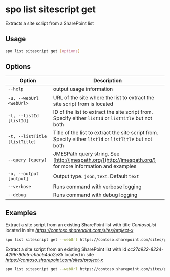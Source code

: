 # spo list sitescript get

Extracts a site script from a SharePoint list

## Usage

```sh
spo list sitescript get [options]
```

## Options

Option|Description
------|-----------
`--help`|output usage information
`-u, --webUrl <webUrl>`|URL of the site where the list to extract the site script from is located
`-l, --listId [listId]`|ID of the list to extract the site script from. Specify either `listId` or `listTitle` but not both
`-t, --listTitle [listTitle]`|Title of the list to extract the site script from. Specify either `listId` or `listTitle` but not both
`--query [query]`|JMESPath query string. See [http://jmespath.org/](http://jmespath.org/) for more information and examples
`-o, --output [output]`|Output type. `json,text`. Default `text`
`--verbose`|Runs command with verbose logging
`--debug`|Runs command with debug logging

## Examples

Extract a site script from an existing SharePoint list with title _ContosoList_ located in site _https://contoso.sharepoint.com/sites/project-x_

```sh
spo list sitescript get --webUrl https://contoso.sharepoint.com/sites/project-x --listTitle ContosoList
```

Extract a site script from an existing SharePoint list with id _cc27a922-8224-4296-90a5-ebbc54da2e85_
located in site _https://contoso.sharepoint.com/sites/project-x_

```sh
spo list sitescript get --webUrl https://contoso.sharepoint.com/sites/project-x --listId cc27a922-8224-4296-90a5-ebbc54da2e85
```